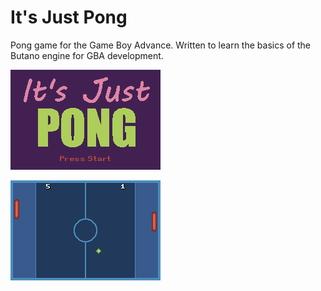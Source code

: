 # It's Just Pong
Pong game for the Game Boy Advance. Written to learn the basics of the Butano engine for GBA development.

![Start Screen](/screenshots/start-screen.png?raw=true "Start Screen")

![Gameplay](/screenshots/gameplay.png?raw=true "Gameplay")